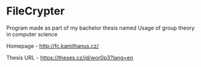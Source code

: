 FileCrypter
===========

Program made as part of my bachelor thesis named Usage of group theory in computer science

Homepage - http://fc.kamilhanus.cz/


Thesis URL - https://theses.cz/id/wor0p3?lang=en

